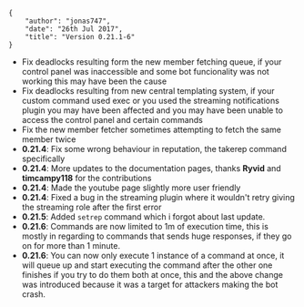     {
        "author": "jonas747",
        "date": "26th Jul 2017",
        "title": "Version 0.21.1-6"
    }

 - Fix deadlocks resulting form the new member fetching queue, if your control panel was inaccessible and some bot funcionality was not working this may have been the cause
 - Fix deadlocks resulting from new central templating system, if your custom command used exec or you used the streaming notifications plugin you may have been affected and you may have been unable to access the control panel and certain commands
 - Fix the new member fetcher sometimes attempting to fetch the same member twice 
 - **0.21.4**: Fix some wrong behaviour in reputation, the takerep command specifically 
 - **0.21.4**: More updates to the documentation pages, thanks **Ryvid** and **timcampy118** for the contributions 
 - **0.21.4**: Made the youtube page slightly more user friendly 
 - **0.21.4**: Fixed a bug in the streaming plugin where it wouldn't retry giving the streaming role after the first error 
 - **0.21.5**: Added <code>setrep</code> command which i forgot about last update. 
 - **0.21.6**: Commands are now limited to 1m of execution time, this is mostly in regarding to commands that sends huge responses, if they go on for more than 1 minute. 
 - **0.21.6**: You can now only execute 1 instance of a command at once, it will queue up and start executing the command after the other one finishes if you try to do them both at once, this and the above change was introduced because it was a target for attackers making the bot crash.